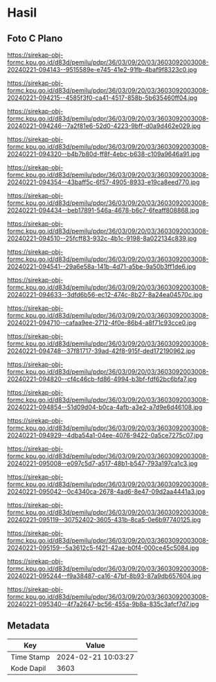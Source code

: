 # Hasil

## Foto C Plano

https://sirekap-obj-formc.kpu.go.id/d83d/pemilu/pdpr/36/03/09/20/03/3603092003008-20240221-094143--9515589e-e745-41e2-91fb-4baf9f8323c0.jpg

https://sirekap-obj-formc.kpu.go.id/d83d/pemilu/pdpr/36/03/09/20/03/3603092003008-20240221-094215--4585f3f0-ca41-4517-858b-5b635460ff04.jpg

https://sirekap-obj-formc.kpu.go.id/d83d/pemilu/pdpr/36/03/09/20/03/3603092003008-20240221-094246--7a2f81e6-52d0-4223-9bff-d0a9d462e029.jpg

https://sirekap-obj-formc.kpu.go.id/d83d/pemilu/pdpr/36/03/09/20/03/3603092003008-20240221-094320--b4b7b80d-ff8f-4ebc-b638-c109a9646a91.jpg

https://sirekap-obj-formc.kpu.go.id/d83d/pemilu/pdpr/36/03/09/20/03/3603092003008-20240221-094354--43baff5c-6f57-4905-8933-e19ca8eed770.jpg

https://sirekap-obj-formc.kpu.go.id/d83d/pemilu/pdpr/36/03/09/20/03/3603092003008-20240221-094434--beb17891-546a-4678-b6c7-6feaff808868.jpg

https://sirekap-obj-formc.kpu.go.id/d83d/pemilu/pdpr/36/03/09/20/03/3603092003008-20240221-094510--25fcff83-932c-4b1c-9198-8a022134c839.jpg

https://sirekap-obj-formc.kpu.go.id/d83d/pemilu/pdpr/36/03/09/20/03/3603092003008-20240221-094541--29a6e58a-141b-4d71-a5be-9a50b3ff1de6.jpg

https://sirekap-obj-formc.kpu.go.id/d83d/pemilu/pdpr/36/03/09/20/03/3603092003008-20240221-094633--3dfd6b56-ec12-474c-8b27-8a24ea04570c.jpg

https://sirekap-obj-formc.kpu.go.id/d83d/pemilu/pdpr/36/03/09/20/03/3603092003008-20240221-094710--cafaa9ee-2712-4f0e-86b4-a8f71c93cce0.jpg

https://sirekap-obj-formc.kpu.go.id/d83d/pemilu/pdpr/36/03/09/20/03/3603092003008-20240221-094748--37f81717-39ad-42f8-915f-ded172190962.jpg

https://sirekap-obj-formc.kpu.go.id/d83d/pemilu/pdpr/36/03/09/20/03/3603092003008-20240221-094820--cf4c46cb-fd86-4994-b3bf-fdf62bc6bfa7.jpg

https://sirekap-obj-formc.kpu.go.id/d83d/pemilu/pdpr/36/03/09/20/03/3603092003008-20240221-094854--51d09d04-b0ca-4afb-a3e2-a7d9e6d46108.jpg

https://sirekap-obj-formc.kpu.go.id/d83d/pemilu/pdpr/36/03/09/20/03/3603092003008-20240221-094929--4dba54a1-04ee-4076-9422-0a5ce7275c07.jpg

https://sirekap-obj-formc.kpu.go.id/d83d/pemilu/pdpr/36/03/09/20/03/3603092003008-20240221-095008--e097c5d7-a517-48b1-b547-793a197ca1c3.jpg

https://sirekap-obj-formc.kpu.go.id/d83d/pemilu/pdpr/36/03/09/20/03/3603092003008-20240221-095042--0c4340ca-2678-4ad6-8e47-09d2aa4441a3.jpg

https://sirekap-obj-formc.kpu.go.id/d83d/pemilu/pdpr/36/03/09/20/03/3603092003008-20240221-095119--30752402-3605-431b-8ca5-0e6b97740125.jpg

https://sirekap-obj-formc.kpu.go.id/d83d/pemilu/pdpr/36/03/09/20/03/3603092003008-20240221-095159--5a3612c5-f421-42ae-b0f4-000ce45c5084.jpg

https://sirekap-obj-formc.kpu.go.id/d83d/pemilu/pdpr/36/03/09/20/03/3603092003008-20240221-095244--f9a38487-ca16-47bf-8b93-87a9db657604.jpg

https://sirekap-obj-formc.kpu.go.id/d83d/pemilu/pdpr/36/03/09/20/03/3603092003008-20240221-095340--4f7a2647-bc56-455a-9b8a-835c3afcf7d7.jpg


## Metadata

| Key        | Value               |
| ---------- | ------------------- |
| Time Stamp | 2024-02-21 10:03:27 |
| Kode Dapil | 3603                |



